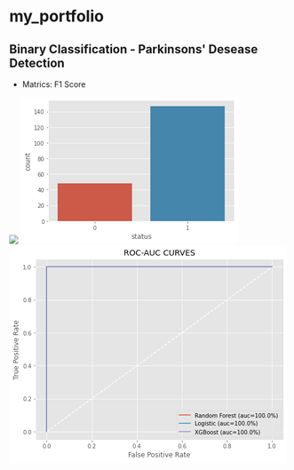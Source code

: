 # my_portfolio
## Binary Classification - Parkinsons' Desease Detection
* Matrics: F1 Score


![]([https://github.com/JJSSEE/my_portfolio/blob/main/images/heat_map.png)   ![](https://github.com/JJSSEE/my_portfolio/blob/main/images/label_count.png)![](https://github.com/JJSSEE/my_portfolio/blob/main/images/roc_auc.png)

